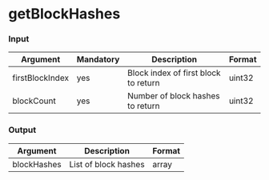 # getBlockHashes

### Input

| Argument        | Mandatory | Description                          | Format |
| --------------- | --------- | ------------------------------------ | ------ |
| firstBlockIndex | yes       | Block index of first block to return | uint32 |
| blockCount      | yes       | Number of block hashes to return     | uint32 |

### Output

| Argument    | Description          | Format |
| ----------- | -------------------- | ------ |
| blockHashes | List of block hashes | array  |
